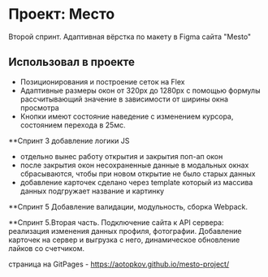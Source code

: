 # Проект: Место

Второй спринт. Адаптивная вёрстка по макету в Figma сайта "Mesto" 

## Использовал в проекте
- Позиционирования и построение сеток на Flex
- Адаптивные размеры окон от 320рх до 1280рх с помощью формулы рассчитывающий значение в зависимости от ширины окна просмотра
- Кнопки имеют состояние  наведение с изменением курсора, состоянием перехода в 25мс. 

**Спринт 3 добавление логики JS

- отдельно вынес работу открытия и закрытия поп-ап окон
- после закрытия окон несохраненные данные в модальных окнах сбрасываются, чтобы при новом открытие не было старых данных
- добавление карточек сделано через template который из массива данных подгружает название и картинку

**Cпринт 5 Добавление валидации, модульность, сборка Webpack.

**Спринт 5.Вторая часть. Подключение сайта к API сервера: реализация изменения данных профиля, фотографии. Добавление карточек на сервер и выгрузка с него, динамическое обновление лайков со счетчиком.


страница на GitPages - https://aotopkov.github.io/mesto-project/ 


